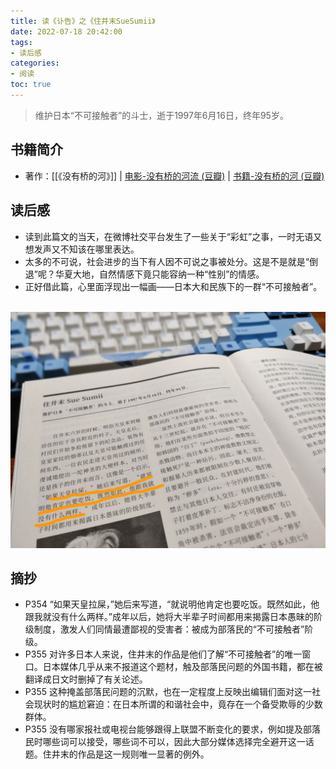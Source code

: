 ```yaml
---
title: 读《讣告》之《住井末SueSumii》
date: 2022-07-18 20:42:00
tags:
- 读后感
categories: 
- 阅读
toc: true
---
```


> 维护日本“不可接触者”的斗士，逝于1997年6月16日，终年95岁。

## 书籍简介

* 著作：[[《没有桥的河》]] | [电影-没有桥的河流 (豆瓣)](https://movie.douban.com/subject/3129754/) | [书籍-没有桥的河 (豆瓣)](https://book.douban.com/subject/2028635/)

## 读后感

* 读到此篇文的当天，在微博社交平台发生了一些关于“彩虹”之事，一时无语又想发声又不知该在哪里表达。
* 太多的不可说，社会进步的当下有人因不可说之事被处分。这是不是就是“倒退”呢？华夏大地，自然情感下竟只能容纳一种“性别”的情感。
* 正好借此篇，心里面浮现出一幅画——日本大和民族下的一群“不可接触者”。

​	![](读《讣告》之《住井末SueSumii》/住井末_不可接触者.jpg)

## 摘抄

* P354 “如果天皇拉屎，”她后来写道，“就说明他肯定也要吃饭。既然如此，他跟我就没有什么两样。”成年以后，她将大半辈子时间都用来揭露日本愚昧的阶级制度，激发人们同情最遭鄙视的受害者：被成为部落民的“不可接触者”阶级。
* P355 对许多日本人来说，住井末的作品是他们了解“不可接触者”的唯一窗口。日本媒体几乎从来不报道这个题材，触及部落民问题的外国书籍，都在被翻译成日文时删掉了有关论述。
* P355 这种掩盖部落民问题的沉默，也在一定程度上反映出编辑们面对这一社会现状时的尴尬窘迫：在日本所谓的和谐社会中，竟存在一个备受欺辱的少数群体。
* P355 没有哪家报社或电视台能够跟得上联盟不断变化的要求，例如提及部落民时哪些词可以接受，哪些词不可以，因此大部分媒体选择完全避开这一话题。住井末的作品是这一规则唯一显著的例外。	